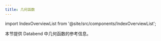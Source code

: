 ```yaml
---
title: 几何函数
---
```

import IndexOverviewList from '@site/src/components/IndexOverviewList';

本节提供 Databend 中几何函数的参考信息。

<IndexOverviewList />